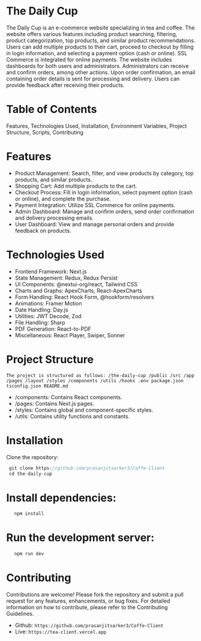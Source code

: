 # The Daily Cup

The Daily Cup is an e-commerce website specializing in tea and coffee. The website offers various features including product searching, filtering, product categorization, top products, and similar product recommendations. Users can add multiple products to their cart, proceed to checkout by filling in login information, and selecting a payment option (cash or online). SSL Commerce is integrated for online payments. The website includes dashboards for both users and administrators. Administrators can receive and confirm orders, among other actions. Upon order confirmation, an email containing order details is sent for processing and delivery. Users can provide feedback after receiving their products.

# Table of Contents

Features, Technologies Used, Installation, Environment Variables, Project Structure, Scripts, Contributing

# Features

- Product Management: Search, filter, and view products by category, top products, and similar products.
- Shopping Cart: Add multiple products to the cart.
- Checkout Process: Fill in login information, select payment option (cash or online), and complete the purchase.
- Payment Integration: Utilize SSL Commerce for online payments.
- Admin Dashboard: Manage and confirm orders, send order confirmation and delivery processing emails.
- User Dashboard: View and manage personal orders and provide feedback on products.

# Technologies Used

- Frontend Framework: Next.js
- State Management: Redux, Redux Persist
- UI Components: @nextui-org/react, Tailwind CSS
- Charts and Graphs: ApexCharts, React-ApexCharts
- Form Handling: React Hook Form, @hookform/resolvers
- Animations: Framer Motion
- Date Handling: Day.js
- Utilities: JWT Decode, Zod
- File Handling: Sharp
- PDF Generation: React-to-PDF
- Miscellaneous: React Player, Swiper, Sonner

# Project Structure

`The project is structured as follows:
/the-daily-cup
   /public
   /src
      /app
      /pages
      /layout
      /styles
    /components
    /utils
    /hooks
.env
package.json
tsconfig.json
README.md
`

- /components: Contains React components.
- /pages: Contains Next.js pages.
- /styles: Contains global and component-specific styles.
- /utils: Contains utility functions and constants.

# Installation

Clone the repository:

```js
 git clone https://github.com/prasanjitsarker3/Coffe-Client
 cd the-daily-cup

```

# Install dependencies:

```js
   npm install
```

# Run the development server:

```js
   npm run dev
```

# Contributing

Contributions are welcome! Please fork the repository and submit a pull request for any features, enhancements, or bug fixes. For detailed information on how to contribute, please refer to the Contributing Guidelines.

- Github: `https://github.com/prasanjitsarker3/Coffe-Client`
- Live: `https://tea-client.vercel.app`
